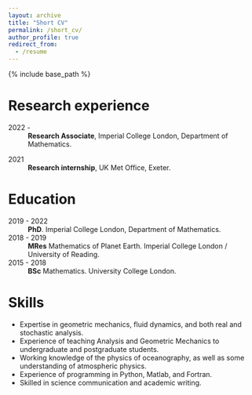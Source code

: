 ```yaml
---
layout: archive
title: "Short CV"
permalink: /short_cv/
author_profile: true
redirect_from:
  - /resume
---
```


{% include base_path %}

Research experience
======

<dl>
  <dt>2022 - </dt>
  <dd> <strong>Research Associate</strong>, Imperial College London, Department of Mathematics.</dd>
</dl>

<dl>
  <dt> 2021 </dt>
  <dd> <strong> Research internship</strong>, UK Met Office, Exeter. </dd>
</dl>

Education
======
<dl>
  <dt>2019 - 2022</dt>
  <dd><strong>PhD</strong>. Imperial College London, Department of Mathematics.</dd>

  <dt>2018 - 2019</dt>
  <dd><strong>MRes</strong> Mathematics of Planet Earth. Imperial College London / University of Reading.</dd>
  
  <dt>2015 - 2018</dt>
  <dd><strong>BSc</strong> Mathematics. University College London.</dd>
</dl>
  
Skills
======
- Expertise in geometric mechanics, fluid dynamics, and both real and stochastic analysis.
- Experience of teaching Analysis and Geometric Mechanics to undergraduate and postgraduate students.
- Working knowledge of the physics of oceanography, as well as some understanding of atmospheric physics.
- Experience of programming in Python, Matlab, and Fortran.
- Skilled in science communication and academic writing.

